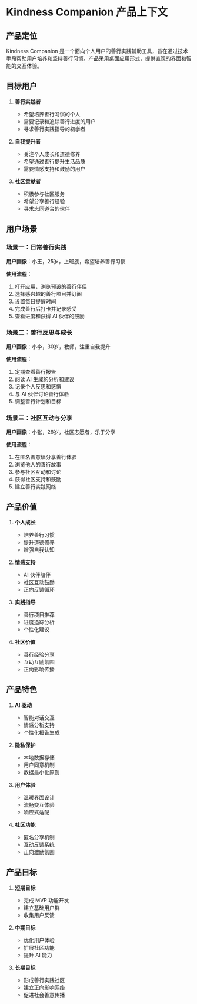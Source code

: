 # Kindness Companion 产品上下文

## 产品定位

Kindness Companion 是一个面向个人用户的善行实践辅助工具，旨在通过技术手段帮助用户培养和坚持善行习惯。产品采用桌面应用形式，提供直观的界面和智能的交互体验。

## 目标用户

1. **善行实践者**
   - 希望培养善行习惯的个人
   - 需要记录和追踪善行进度的用户
   - 寻求善行实践指导的初学者

2. **自我提升者**
   - 关注个人成长和道德修养
   - 希望通过善行提升生活品质
   - 需要情感支持和鼓励的用户

3. **社区贡献者**
   - 积极参与社区服务
   - 希望分享善行经验
   - 寻求志同道合的伙伴

## 用户场景

### 场景一：日常善行实践

**用户画像**：小王，25岁，上班族，希望培养善行习惯

**使用流程**：
1. 打开应用，浏览预设的善行伴侣
2. 选择感兴趣的善行项目并订阅
3. 设置每日提醒时间
4. 完成善行后打卡并记录感受
5. 查看进度和获得 AI 伙伴的鼓励

### 场景二：善行反思与成长

**用户画像**：小李，30岁，教师，注重自我提升

**使用流程**：
1. 定期查看善行报告
2. 阅读 AI 生成的分析和建议
3. 记录个人反思和感悟
4. 与 AI 伙伴讨论善行体验
5. 调整善行计划和目标

### 场景三：社区互动与分享

**用户画像**：小张，28岁，社区志愿者，乐于分享

**使用流程**：
1. 在匿名善意墙分享善行体验
2. 浏览他人的善行故事
3. 参与社区互动和讨论
4. 获得社区支持和鼓励
5. 建立善行实践网络

## 产品价值

1. **个人成长**
   - 培养善行习惯
   - 提升道德修养
   - 增强自我认知

2. **情感支持**
   - AI 伙伴陪伴
   - 社区互动鼓励
   - 正向反馈循环

3. **实践指导**
   - 善行项目推荐
   - 进度追踪分析
   - 个性化建议

4. **社区价值**
   - 善行经验分享
   - 互助互励氛围
   - 正向影响传播

## 产品特色

1. **AI 驱动**
   - 智能对话交互
   - 情感分析支持
   - 个性化报告生成

2. **隐私保护**
   - 本地数据存储
   - 用户同意机制
   - 数据最小化原则

3. **用户体验**
   - 温暖界面设计
   - 流畅交互体验
   - 响应式适配

4. **社区功能**
   - 匿名分享机制
   - 互动反馈系统
   - 正向激励氛围

## 产品目标

1. **短期目标**
   - 完成 MVP 功能开发
   - 建立基础用户群
   - 收集用户反馈

2. **中期目标**
   - 优化用户体验
   - 扩展社区功能
   - 提升 AI 能力

3. **长期目标**
   - 形成善行实践社区
   - 建立正向影响网络
   - 促进社会善意传播 